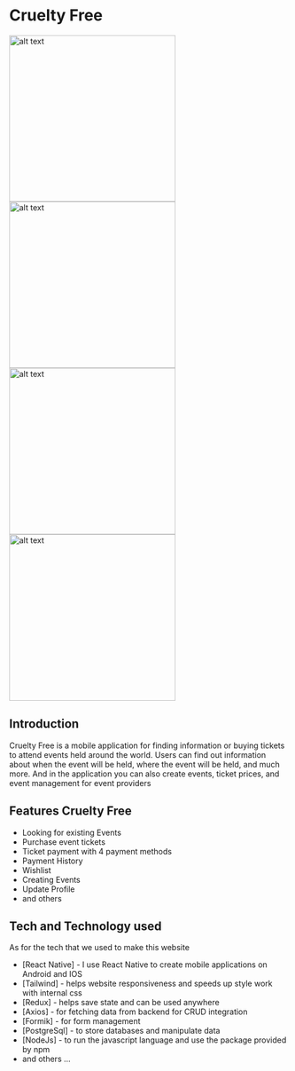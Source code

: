 # Cruelty Free
<img src="https://res.cloudinary.com/dxs0yxeyr/image/upload/v1690643667/Amat%20Daus/1690643665266.png" alt="alt text" width="300">
<img src="https://res.cloudinary.com/dxs0yxeyr/image/upload/v1690643845/Amat%20Daus/1690643843186.png" alt="alt text" width="300">
<img src="https://res.cloudinary.com/dxs0yxeyr/image/upload/v1690643795/Amat%20Daus/1690643793836" alt="alt text" width="300">
<img src="https://res.cloudinary.com/dxs0yxeyr/image/upload/v1690643886/Amat%20Daus/1690643885207" alt="alt text" width="300">

## Introduction
Cruelty Free is a mobile application for finding information or buying tickets to attend events held around the world. Users can find out information about when the event will be held, where the event will be held, and much more. And in the application you can also create events, ticket prices, and event management for event providers

## Features Cruelty Free
- Looking for existing Events
- Purchase event tickets
- Ticket payment with 4 payment methods
- Payment History
- Wishlist
- Creating Events
- Update Profile
- and others

## Tech and Technology used
As for the tech that we used to make this website

- [React Native] - I use React Native to create mobile applications on Android and IOS
- [Tailwind] - helps website responsiveness and speeds up style work with internal css
- [Redux] - helps save state and can be used anywhere
- [Axios] - for fetching data from backend for CRUD integration
- [Formik] - for form management
- [PostgreSql] - to store databases and manipulate data
- [NodeJs] - to run the javascript language and use the package provided by npm
- and others ...
